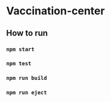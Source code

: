 # Vaccination-center


## How to run 

### `npm start`

### `npm test`

### `npm run build`

### `npm run eject`
